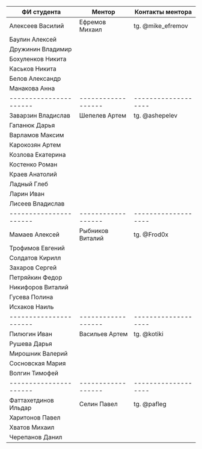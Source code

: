 |  ФИ студента         | Ментор           | Контакты ментора  |
|----------------------|------------------|-------------------|
| Алексеев Василий     | Ефремов Михаил   | tg. @mike_efremov |
| Баулин Алексей       |                  |                   |
| Дружинин Владимир    |                  |                   |
| Бохуленков Никита    |                  |                   |
| Каськов Никита       |                  |                   |
| Белов Александр      |                  |                   |
| Манакова Анна        |                  |                   |
|----------------------|------------------|-------------------|
| Заварзин Владислав   | Шепелев Артем    | tg. @ashepelev    |
| Гапанюк Дарья        |                  |                   |
| Варламов Максим      |                  |                   |
| Карокозян Артем      |                  |                   |
| Козлова Екатерина    |                  |                   |
| Костенко Роман       |                  |                   |
| Краев Анатолий       |                  |                   |
| Ладный Глеб          |                  |                   |
| Ларин Иван           |                  |                   |
| Лисеев Владислав     |                  |                   |
|----------------------|------------------|-------------------|
| Мамаев Алексей       | Рыбников Виталий | tg. @Frod0x       |
| Трофимов Евгений     |                  |                   |
| Солдатов Кирилл      |                  |                   |
| Захаров Сергей       |                  |                   |
| Петряйкин Федор      |                  |                   |
| Никифоров Виталий    |                  |                   |
| Гусева Полина        |                  |                   |
| Исхаков Наиль        |                  |                   |
|----------------------|------------------|-------------------|
| Пилюгин Иван         | Васильев Артем   | tg. @kotiki       |
| Рушева Дарья         |                  |                   |
| Мирошник Валерий     |                  |                   |
| Сосновская Мария     |                  |                   |
| Волгин Тимофей       |                  |                   |
|----------------------|------------------|-------------------|
| Фаттахетдинов Ильдар | Селин Павел      | tg. @pafleg       |
| Харитонов Павел      |                  |                   |
| Хватов Михаил        |                  |                   |
| Черепанов Данил      |                  |                   |